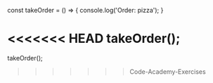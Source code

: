 const takeOrder = () => {
  console.log('Order: pizza');
}

<<<<<<< HEAD
takeOrder();
=======
takeOrder();
>>>>>>> Code-Academy-Exercises
